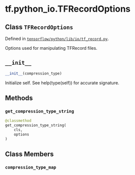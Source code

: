 <div itemscope itemtype="http://developers.google.com/ReferenceObject">
<meta itemprop="name" content="tf.python_io.TFRecordOptions" />
<meta itemprop="path" content="Stable" />
<meta itemprop="property" content="__init__"/>
<meta itemprop="property" content="get_compression_type_string"/>
<meta itemprop="property" content="compression_type_map"/>
</div>

# tf.python_io.TFRecordOptions

## Class `TFRecordOptions`





Defined in [`tensorflow/python/lib/io/tf_record.py`](https://www.tensorflow.org/code/tensorflow/python/lib/io/tf_record.py).

Options used for manipulating TFRecord files.

<h2 id="__init__"><code>__init__</code></h2>

``` python
__init__(compression_type)
```

Initialize self.  See help(type(self)) for accurate signature.



## Methods

<h3 id="get_compression_type_string"><code>get_compression_type_string</code></h3>

``` python
@classmethod
get_compression_type_string(
    cls,
    options
)
```





## Class Members

<h3 id="compression_type_map"><code>compression_type_map</code></h3>

